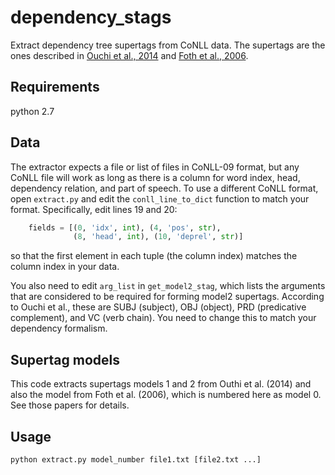 # dependency_stags

Extract dependency tree supertags from CoNLL data. The supertags are the ones described in [Ouchi et al., 2014](http://www.anthology.aclweb.org/E/E14/E14-4030.pdf) and [Foth et al., 2006](http://anthology.aclweb.org/P/P06/P06-1.pdf#page=329).

## Requirements

python 2.7

## Data

The extractor expects a file or list of files in CoNLL-09 format, but any CoNLL file will work as long as there is a column for word index, head, dependency relation, and part of speech. To use a different CoNLL format, open `extract.py` and edit the `conll_line_to_dict` function to match your format. Specifically, edit lines 19 and 20:
```python
    fields = [(0, 'idx', int), (4, 'pos', str),
              (8, 'head', int), (10, 'deprel', str)]    
```
so that the first element in each tuple (the column index) matches the column index in your data.

You also need to edit `arg_list` in `get_model2_stag`, which lists the arguments that are considered to be required for forming model2 supertags. According to Ouchi et al., these are SUBJ (subject), OBJ (object), PRD (predicative complement), and VC (verb chain). You need to change this to match your dependency formalism. 

## Supertag models

This code extracts supertags models 1 and 2 from Outhi et al. (2014) and also the model from Foth et al. (2006), which is numbered here as model 0. See those papers for details.

## Usage

```
python extract.py model_number file1.txt [file2.txt ...]
```

